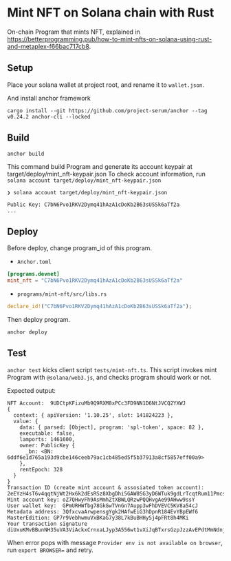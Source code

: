 # Mint NFT on Solana chain with Rust

On-chain Program that mints NFT, explained in https://betterprogramming.pub/how-to-mint-nfts-on-solana-using-rust-and-metaplex-f66bac717cb8.

## Setup

Place your solana wallet at project root, and rename it to `wallet.json`.

And install anchor framework

```shell
cargo install --git https://github.com/project-serum/anchor --tag v0.24.2 anchor-cli --locked
```

## Build

```shell
anchor build
```

This command build Program and generate its account keypair at target/deploy/mint_nft-keypair.json
To check account information, run `solana account target/deploy/mint_nft-keypair.json`

```shell-session
❯ solana account target/deploy/mint_nft-keypair.json

Public Key: C7bN6Pvo1RKV2Dymq41hAzA1cDoKb2B63sUSSk6aTf2a
...
```

## Deploy

Before deploy, change program_id of this program.

- `Anchor.toml`

```toml
[programs.devnet]
mint_nft = "C7bN6Pvo1RKV2Dymq41hAzA1cDoKb2B63sUSSk6aTf2a"
```

- `programs/mint-nft/src/libs.rs`

```rust
declare_id!("C7bN6Pvo1RKV2Dymq41hAzA1cDoKb2B63sUSSk6aTf2a");
```

Then deploy program.

```shell
anchor deploy
```

## Test

`anchor test` kicks client script `tests/mint-nft.ts`.
This script invokes mint Program with `@solana/web3.js`, and checks program should work or not.

Expected output:

```
NFT Account:  9UDCtpKFizuMb9Q9RXM8xPCc3FD9NN1D6NtJVCQ2YXWJ
{
  context: { apiVersion: '1.10.25', slot: 141824223 },
  value: {
    data: { parsed: [Object], program: 'spl-token', space: 82 },
    executable: false,
    lamports: 1461600,
    owner: PublicKey {
      _bn: <BN: 6ddf6e1d765a193d9cbe146ceeb79ac1cb485ed5f5b37913a8cf5857eff00a9>
    },
    rentEpoch: 328
  }
}
Transaction ID (create mint account & assosiated token account): 2eEYzH4sT6v4qqtNjWt2Hx6k2dEsRSz8XbgDhi5GAW8SG3yD6WTuk9gdLrTcqtRum11PmcsQjhHx4ZbP9GpXw97M
Mint account key: oZ7QHwyFh9AsMmhZtXBWLQRzwPQQHvgAe99AHww9ssY
User wallet key:  GPmURHWfbg78GkGwTVnGn7Aupp3wFhDVEVC5KV8a54cJ
Metadata address: 3QfxcvaArwpensgYgk2HAfwEiG3hDpnR184EvYBpEWf6
MasterEdition: GP7r9VebhwmuVxBKaG7y38L7kBuBHHySj4pFRt8h4MKi
Your transaction signature diUxuKMvBBunNH35uVA3ViAckxCrnxaLJyp3A556wt1vXiJqBTxrsGzpJzzAvEPdtMmNdnjjFZBPrKcWFvAZnzR
```

When error pops with message `Provider env is not available on browser`, run `export BROWSER=` and retry.
